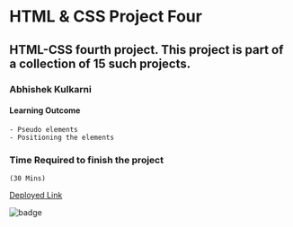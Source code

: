#   HTML & CSS Project Four

## HTML-CSS fourth project. This project is part of a collection of 15 such projects.

### Abhishek Kulkarni

#### Learning Outcome
    - Pseudo elements
    - Positioning the elements


### Time Required to finish the project
    (30 Mins)

 [Deployed Link](https://css-html-project-four.netlify.app/)

![badge](https://img.shields.io/badge/Deployment-Up-green)

